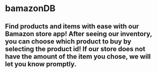 # bamazonDB

## Find products and items with ease with our Bamazon store app!  After seeing our inventory, you can choose which product to buy by selecting the product id!  If our store does not have the amount of the item you chose, we will let you know promptly.